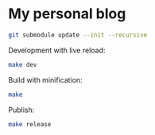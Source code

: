 # My personal blog

```bash
git submodule update --init --recursive
```

Development with live reload:

```bash
make dev
```

Build with minification:

```bash
make
```

Publish:

```bash
make release
```
